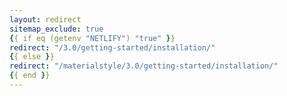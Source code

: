 ```yaml
---
layout: redirect
sitemap_exclude: true
{{ if eq (getenv "NETLIFY") "true" }}
redirect: "/3.0/getting-started/installation/"
{{ else }}
redirect: "/materialstyle/3.0/getting-started/installation/"
{{ end }}
---
```

